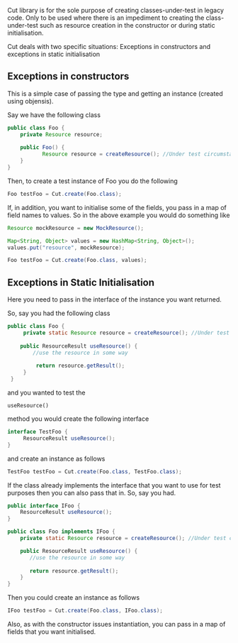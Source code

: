 Cut library is for the sole purpose of creating classes-under-test in legacy code. Only to be used where
there is an impediment to creating the class-under-test such as resource creation in the constructor
or during static initialisation.

Cut deals with two specific situations: Exceptions in constructors and exceptions in static initialisation

## Exceptions in constructors
 
This is a simple case of passing the type and getting an instance (created using objensis).
 
Say we have the following class

```java
public class Foo {
    private Resource resource;
 
    public Foo() {
 	       Resource resource = createResource(); //Under test circumstances this throws an Exception.
    }
}
```

Then, to create a test instance of Foo you do the following 

 ```java
Foo testFoo = Cut.create(Foo.class);
```

If, in addition, you want to initialise some of the fields, you pass in a map of field names to values. 
So in the above example you would do something like
```java
Resource mockResource = new MockResource();

Map<String, Object> values = new HashMap<String, Object>();
values.put("resource", mockResource);

Foo testFoo = Cut.create(Foo.class, values);
```
## Exceptions in Static Initialisation

Here you need to pass in the interface of the instance you want returned.

So, say you had the following class

```java
public class Foo {
     private static Resource resource = createResource(); //Under test circumstances this throws an Exception.
 
    public ResourceResult useResource() {
        //use the resource in some way
         
         return resource.getResult();
     }
 }
```

and you wanted to test the <pre class="code"><code class="java">useResource()</code></pre> method you 
would create the following interface
```java
interface TestFoo {
     ResourceResult useResource();
}
```

and create an instance as follows
```java
TestFoo testFoo = Cut.create(Foo.class, TestFoo.class);
```

If the class already implements the interface that you want to use for test purposes then you can also
pass that in. So, say you had.
```java
public interface IFoo {
    ResourceResult useResource();
}

public class Foo implements IFoo {
    private static Resource resource = createResource(); //Under test circumstances this throws an Exception.

    public ResourceResult useResource() {
       //use the resource in some way
       
       return resource.getResult();
    }
}
```
 
Then you could create an instance as follows
```java
IFoo testFoo = Cut.create(Foo.class, IFoo.class);
```

Also, as with the constructor issues instantiation, you can pass in a map of fields that you want initialised.
